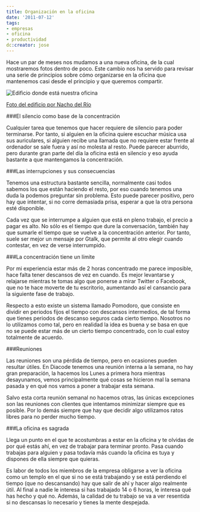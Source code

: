 ```yaml
---
title: Organización en la oficina
date: '2011-07-12'
tags:
- empresas
- oficina
- productividad
dc:creator: jose
---
```


Hace un par de meses nos mudamos a una nueva oficina, de la cual mostraremos fotos dentro de poco. Este cambio nos ha servido para revisar una serie de principios sobre cómo organizarse en la oficina que mantenemos casi desde el principio y que queremos compartir.


![Edificio donde está nuestra oficina](http://blog.diacode.com/wp-content/uploads/2011/07/oficina.jpg)

[Foto del edificio por Nacho del Río](http://www.pixselect.es)


###El silencio como base de la concentración


Cualquier tarea que tenemos que hacer requiere de silencio para poder terminarse. Por tanto, si alguien en la oficina quiere escuchar música usa sus auriculares, si alguien recibe una llamada que no requiere estar frente al ordenador se sale fuera y así no molesta al resto. Puede parecer aburrido, pero durante gran parte del día la oficina está en silencio y eso ayuda bastante a que mantengamos la concentración.<!--more-->


###Las interrupciones y sus consecuencias


Tenemos una estructura bastante sencilla, normalmente casi todos sabemos los que están haciendo el resto, por eso cuando tenemos una duda la podemos preguntar sin problema. Esto puede parecer positivo, pero hay que intentar, si no corre demasiada prisa, esperar a que la otra persona esté disponible.


Cada vez que se interrumpe a alguien que está en pleno trabajo, el precio a pagar es alto. No sólo es el tiempo que dure la conversación, también hay que sumarle el tiempo que se vuelve a la concentración anterior. Por tanto, suele ser mejor un mensaje por Gtalk, que permite al otro elegir cuando contestar, en vez de verse interrumpido.


###La concentración tiene un límite


Por mi experiencia estar más de 2 horas concentrado me parece imposible, hace falta tener descansos de vez en cuando. Es mejor levantarse y relajarse mientras te tomas algo que ponerse a mirar Twitter o Facebook, que no te hace moverte de tu escritorio, aumentando así el cansancio para la siguiente fase de trabajo.


Respecto a esto existe un sistema llamado Pomodoro, que consiste en dividir en periodos fijos el tiempo con descansos intermedios, de tal forma que tienes periodos de descanso seguros cada cierto tiempo. Nosotros no lo utilizamos como tal, pero en realidad la idea es buena y se basa en que no se puede estar más de un cierto tiempo concentrado, con lo cual estoy totalmente de acuerdo.


###Reuniones


Las reuniones son una pérdida de tiempo, pero en ocasiones pueden resultar útiles. En Diacode tenemos una reunión interna a la semana, no hay gran preparación, la hacemos los Lunes a primera hora mientras desayunamos, vemos principalmente qué cosas se hicieron mal la semana pasada y en qué nos vamos a poner a trabajar esta semana.


Salvo esta corta reunión semanal no hacemos otras, las únicas excepciones son las reuniones con clientes que intentamos minimizar siempre que es posible. Por lo demás siempre que hay que decidir algo utilizamos ratos libres para no perder mucho tiempo.


###La oficina es sagrada


Llega un punto en el que te acostumbras a estar en la oficina y te olvidas de por qué estás ahí, en vez de trabajar para terminar pronto. Pasa cuando trabajas para alguien y pasa todavía más cuando la oficina es tuya y dispones de ella siempre que quieras.


Es labor de todos los miembros de la empresa obligarse a ver la oficina como un templo en el que si no se está trabajando y se está perdiendo el tiempo (que no descansando) hay que salir de ahí y hacer algo realmente útil. Al final a nadie le interesa si has trabajado 14 o 6 horas, le interesa qué has hecho y qué no. Además, la calidad de tu trabajo se va a ver resentida si no descansas lo necesario y tienes la mente despejada.
